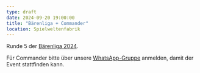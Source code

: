 ```yaml
---
type: draft
date: 2024-09-20 19:00:00
title: "Bärenliga + Commander"
location: Spielweltenfabrik
---
```


Runde 5 der [Bärenliga 2024](/liga/uebersicht).

Für Commander bitte über unsere [WhatsApp-Gruppe](https://chat.whatsapp.com/HQ7IINFrZB63esDNRqsIUw) anmelden, damit der Event stattfinden kann.
